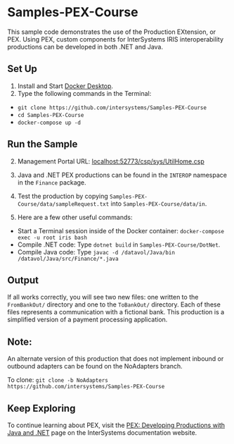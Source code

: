 # Samples-PEX-Course
This sample code demonstrates the use of the Production EXtension, or PEX. Using PEX, custom components for InterSystems IRIS interoperability productions can be developed in both .NET and Java. 

## Set Up
1. Install and Start [Docker Desktop](https://www.docker.com/products/docker-desktop).
2. Type the following commands in the Terminal: 
  * `git clone https://github.com/intersystems/Samples-PEX-Course`
  * `cd Samples-PEX-Course`
  * `docker-compose up -d`
 
## Run the Sample
2. Management Portal URL: [localhost:52773/csp/sys/UtilHome.csp](localhost:52773/csp/sys/UtilHome.csp)

3. Java and .NET PEX productions can be found in the `INTEROP` namespace in the `Finance` package.

4. Test the production by copying `Samples-PEX-Course/data/sampleRequest.txt` into `Samples-PEX-Course/data/in`.

5. Here are a few other useful commands:
  * Start a Terminal session inside of the Docker container: `docker-compose exec -u root iris bash`
  * Compile .NET code: Type `dotnet build` in `Samples-PEX-Course/DotNet`. 
  * Compile Java code: Type `javac -d /datavol/Java/bin /datavol/Java/src/Finance/*.java`

  
## Output
If all works correctly, you will see two new files: one written to the `FromBankOut/` directory and one to the `ToBankOut/` directory. Each of these files represents a communication with a fictional bank. This production is a simplified version of a payment processing application.

## Note: 
   An alternate version of this production that does not implement inbound or outbound adapters can be found on the NoAdapters branch.
   
   To clone: `git clone -b NoAdapters https://github.com/intersystems/Samples-PEX-Course`

## Keep Exploring
To continue learning about PEX, visit the [PEX: Developing Productions with Java and .NET](https://docs.intersystems.com/irislatest/csp/docbook/DocBook.UI.Page.cls?KEY=EPEX) page on the InterSystems documentation website.

